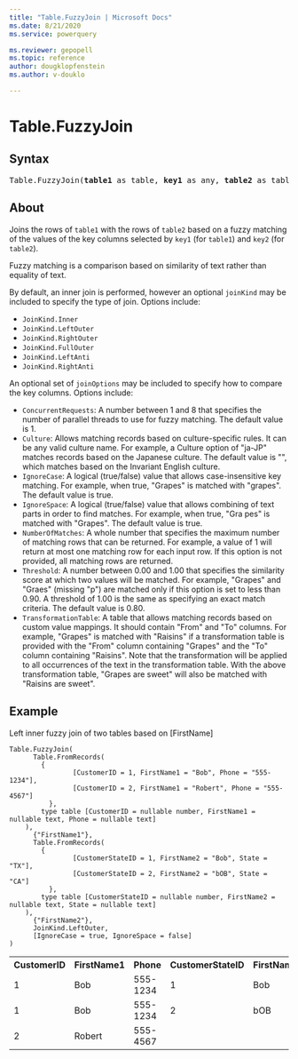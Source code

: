 ```yaml
---
title: "Table.FuzzyJoin | Microsoft Docs"
ms.date: 8/21/2020
ms.service: powerquery

ms.reviewer: gepopell
ms.topic: reference
author: dougklopfenstein
ms.author: v-douklo

---
```

# Table.FuzzyJoin
  
## Syntax

<pre>
Table.FuzzyJoin(<b>table1</b> as table, <b>key1</b> as any, <b>table2</b> as table, <b>key2</b> as any, optional <b>joinKind</b> as nullable number, optional <b>joinOptions</b> as nullable record) as table 
</pre>
  
## About 
  
Joins the rows of `table1` with the rows of `table2` based on a fuzzy matching of the values of the key columns selected by `key1` (for `table1`) and `key2` (for `table2`).

Fuzzy matching is a comparison based on similarity of text rather than equality of text.

By default, an inner join is performed, however an optional `joinKind` may be included to specify the type of join. Options include:

* `JoinKind.Inner`
* `JoinKind.LeftOuter`
* `JoinKind.RightOuter`
* `JoinKind.FullOuter`
* `JoinKind.LeftAnti`
* `JoinKind.RightAnti`

An optional set of `joinOptions` may be included to specify how to compare the key columns. Options include:

* `ConcurrentRequests`: A number between 1 and 8 that specifies the number of parallel threads to use for fuzzy matching. The default value is 1.
* `Culture`: Allows matching records based on culture-specific rules. It can be any valid culture name. For example, a Culture option of "ja-JP" matches records based on the Japanese culture. The default value is "", which matches based on the Invariant English culture.
* `IgnoreCase`: A logical (true/false) value that allows case-insensitive key matching. For example, when true, "Grapes" is matched with "grapes". The default value is true.
* `IgnoreSpace`: A logical (true/false) value that allows combining of text parts in order to find matches. For example, when true, "Gra pes" is matched with "Grapes". The default value is true.
* `NumberOfMatches`: A whole number that specifies the maximum number of matching rows that can be returned. For example, a value of 1 will return at most one matching row for each input row. If this option is not provided, all matching rows are returned.
* `Threshold`: A number between 0.00 and 1.00 that specifies the similarity score at which two values will be matched. For example, "Grapes" and "Graes" (missing "p") are matched only if this option is set to less than 0.90. A threshold of 1.00 is the same as specifying an exact match criteria. The default value is 0.80.
* `TransformationTable`: A table that allows matching records based on custom value mappings. It should contain "From" and "To" columns. For example, "Grapes" is matched with "Raisins" if a transformation table is provided with the "From" column containing "Grapes" and the "To" column containing "Raisins". Note that the transformation will be applied to all occurrences of the text in the transformation table. With the above transformation table, "Grapes are sweet" will also be matched with "Raisins are sweet".

## Example

Left inner fuzzy join of two tables based on [FirstName]

```powerquery-m
Table.FuzzyJoin(
	  Table.FromRecords(
        {
		        [CustomerID = 1, FirstName1 = "Bob", Phone = "555-1234"], 
		        [CustomerID = 2, FirstName1 = "Robert", Phone = "555-4567"] 
	      },
        type table [CustomerID = nullable number, FirstName1 = nullable text, Phone = nullable text]
    ),
	  {"FirstName1"}, 
	  Table.FromRecords(
        {
		        [CustomerStateID = 1, FirstName2 = "Bob", State = "TX"], 
		        [CustomerStateID = 2, FirstName2 = "bOB", State = "CA"]
	      },
        type table [CustomerStateID = nullable number, FirstName2 = nullable text, State = nullable text]
    ),
	  {"FirstName2"}, 
	  JoinKind.LeftOuter, 
	  [IgnoreCase = true, IgnoreSpace = false] 
) 
```

<table> <tr> <th>CustomerID</th> <th>FirstName1</th> <th>Phone</th> <th>CustomerStateID</th> <th>FirstName2</th> <th>State</th> </tr> <tr> <td>1</td> <td>Bob</td> <td>555-1234</td> <td>1</td> <td>Bob</td> <td>TX</td> </tr> <tr> <td>1</td> <td>Bob</td> <td>555-1234</td> <td>2</td> <td>bOB</td> <td>CA</td> </tr> <tr> <td>2</td> <td>Robert</td> <td>555-4567</td> <td></td> <td></td> <td></td> </tr> </table>
  
